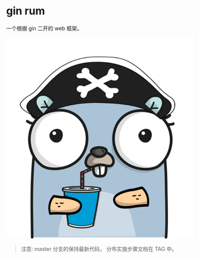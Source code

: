 # gin rum

一个根据 gin 二开的 web 框架。

![logo.png](./docs/assets/logo.png)

> 注意: master 分支的保持最新代码， 分布实施步骤文档在 TAG 中。

